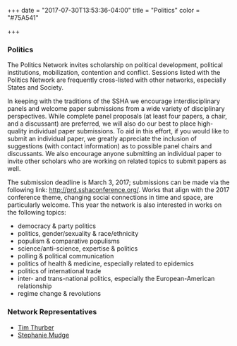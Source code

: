 +++
date = "2017-07-30T13:53:36-04:00"
title = "Politics"
color = "#75A541"

+++

### Politics

The Politics Network invites scholarship on political development, political institutions, mobilization, contention and conflict. Sessions listed with the Politics Network are frequently cross-listed with other networks, especially States and Society.

In keeping with the traditions of the SSHA we encourage interdisciplinary panels and welcome paper submissions from a wide variety of disciplinary perspectives. While complete panel proposals (at least four papers, a chair, and a discussant) are preferred, we will also do our best to place high-quality individual paper submissions. To aid in this effort, if you would like to submit an individual paper, we greatly appreciate the inclusion of suggestions (with contact information) as to possible panel chairs and discussants. We also encourage anyone submitting an individual paper to invite other scholars who are working on related topics to submit papers as well.

The submission deadline is March 3, 2017; submissions can be made via the following link: http://prd.sshaconference.org/. Works that align with the 2017 conference theme, changing social connections in time and space, are particularly welcome. This year the network is also interested in works on the following topics:

- democracy & party politics
- politics, gender/sexuality & race/ethnicity
- populism & comparative populisms
- science/anti-science, expertise & politics
- polling & political communication
- politics of health & medicine, especially related to epidemics
- politics of international trade
- inter- and trans-national politics, especially the European-American relationship
- regime change & revolutions

### Network Representatives

- [Tim Thurber](mailto:tnthurber@vcu.edu)
- [Stephanie Mudge](mailto:slmudge@ucdavis.edu)
